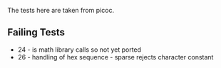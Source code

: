 The tests here are taken from picoc.

## Failing Tests

* 24 - is math library calls so not yet ported
* 26 - handling of hex sequence - sparse rejects character constant

